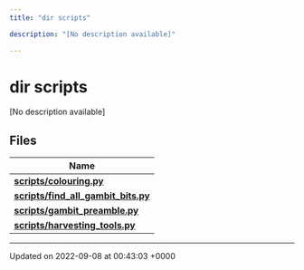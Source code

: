 ```yaml
---
title: "dir scripts"

description: "[No description available]"

---
```


# dir scripts

[No description available]

## Files

| Name           |
| -------------- |
| **[scripts/colouring.py](/documentation/code/files/colouring_8py/#file-colouring-py)**  |
| **[scripts/find_all_gambit_bits.py](/documentation/code/files/find__all__gambit__bits_8py/#file-find-all-gambit-bits-py)**  |
| **[scripts/gambit_preamble.py](/documentation/code/files/gambit__preamble_8py/#file-gambit-preamble-py)**  |
| **[scripts/harvesting_tools.py](/documentation/code/files/harvesting__tools_8py/#file-harvesting-tools-py)**  |






-------------------------------

Updated on 2022-09-08 at 00:43:03 +0000
